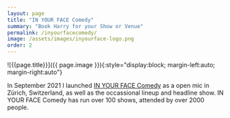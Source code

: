 ```yaml
---
layout: page
title: "IN YOUR FACE Comedy"
summary: "Book Harry for your Show or Venue"
permalink: /inyourfacecomedy/
image: /assets/images/inyourface-logo.png
order: 2
---
```

![{{page.title}}]({{ page.image }}){:style="display:block; margin-left:auto; margin-right:auto"}

In September 2021 I launched [IN YOUR FACE Comedy](https://inyourfacecomedy.ch) as a open mic in Zürich, Switzerland, as well as the occassional lineup and headline show. IN YOUR FACE Comedy has run over 100 shows, attended by over 2000 people.